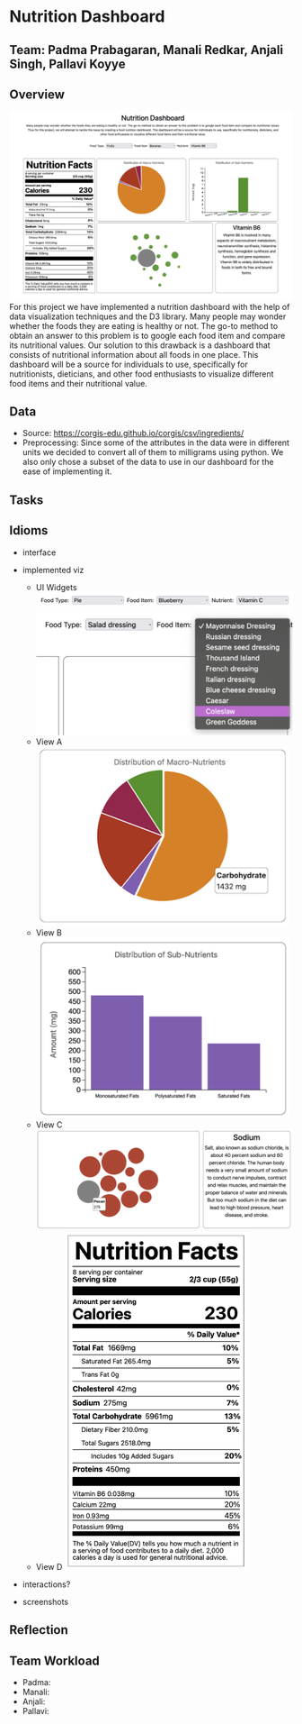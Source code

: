 # Nutrition Dashboard
## Team: Padma Prabagaran, Manali Redkar, Anjali Singh, Pallavi Koyye

## Overview
![thumbnail](images/thumbnail.png)
For this project we have implemented a nutrition dashboard with the help of data visualization techniques and the D3 library. Many people may wonder whether the foods they are eating is healthy or not. The go-to method to obtain an answer to this problem is to google each food item and compare its nutritional values. Our solution to this drawback is a dashboard that consists of nutritional information about all foods in one place. This dashboard will be a source for individuals to use, specifically for nutritionists, dieticians, and other food enthusiasts to visualize different food items and their nutritional value.
## Data
- Source: https://corgis-edu.github.io/corgis/csv/ingredients/
- Preprocessing: Since some of the attributes in the data were in different units we decided to convert all of them to milligrams using python. We also only chose a subset of the data to use in our dashboard for the ease of implementing it.
## Tasks
## Idioms
- interface
- implemented viz
  - UI Widgets
  ![ui](images/dropdowns.png)
  ![ui2](images/dropdown2.png)
  - View A <img src="images/a.png" alt="viewA" width="450" class="center"/>
  - View B <img src="images/b.png" alt="viewB" width="450" class="center"/>
  - View C <img src="images/c.png" alt="viewC" width="600" class="center"/>
  - View D <img src="images/d.png" alt="viewd" height="600" class="center"/>
  
- interactions?
- screenshots
## Reflection

## Team Workload
- Padma:
- Manali:
- Anjali:
- Pallavi:

